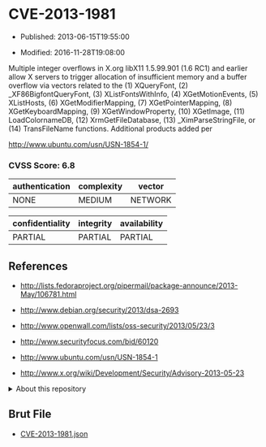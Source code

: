 # CVE-2013-1981

- Published: 2013-06-15T19:55:00

- Modified: 2016-11-28T19:08:00

Multiple integer overflows in X.org libX11 1.5.99.901 (1.6 RC1) and earlier allow X servers to trigger allocation of insufficient memory and a buffer overflow via vectors related to the (1) XQueryFont, (2) _XF86BigfontQueryFont, (3) XListFontsWithInfo, (4) XGetMotionEvents, (5) XListHosts, (6) XGetModifierMapping, (7) XGetPointerMapping, (8) XGetKeyboardMapping, (9) XGetWindowProperty, (10) XGetImage, (11) LoadColornameDB, (12) XrmGetFileDatabase, (13) _XimParseStringFile, or (14) TransFileName functions. Additional products added per 

http://www.ubuntu.com/usn/USN-1854-1/

### CVSS Score: **6.8**

| authentication | complexity | vector |
| --- | --- | --- |
| NONE | MEDIUM | NETWORK |

| confidentiality | integrity | availability |
| --- | --- | --- |
| PARTIAL | PARTIAL | PARTIAL |

## References

* http://lists.fedoraproject.org/pipermail/package-announce/2013-May/106781.html

* http://www.debian.org/security/2013/dsa-2693

* http://www.openwall.com/lists/oss-security/2013/05/23/3

* http://www.securityfocus.com/bid/60120

* http://www.ubuntu.com/usn/USN-1854-1

* http://www.x.org/wiki/Development/Security/Advisory-2013-05-23

<details>
<summary>About this repository</summary> 

  This repository is part of the project [Live Hack CVE](https://github.com/Live-Hack-CVE). Main website can be found [www.live-hack.org](https://www.live-hack.org) 
  
  Made by [Sn0wAlice](https://github.com/Sn0wAlice) for the people that care about security and need to have a feed of the latest CVEs. Hope you enjoy it, don't forget to star the repo and follow me on [Twitter](https://twitter.com/Sn0wAlice) and [Github](https://github.com/Sn0wAlice). And that is my [personnal website](https://www.alice-snow.me/)

  - [Home Page](https://github.com/Live-Hack-CVE)
  - [Framework](https://github.com/Live-Hack-CVE/cve-framework)
  - [CVE database](https://github.com/Live-Hack-CVE/full_database)
  - [Changelog](https://github.com/Live-Hack-CVE/Changelog)
</details>

## Brut File

* [CVE-2013-1981.json](https://raw.githubusercontent.com/Live-Hack-CVE/full_database/main/cves/2013/CVE-2013-1981.json)

